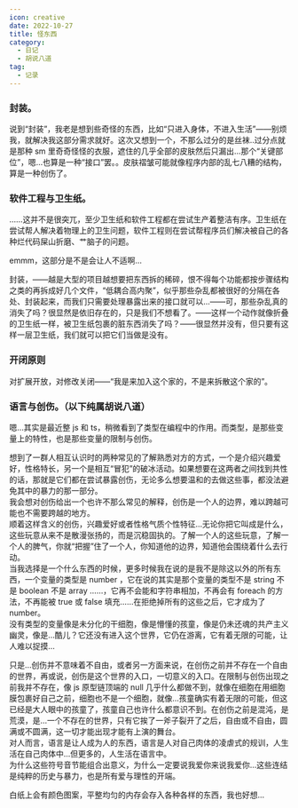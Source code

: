 ```yaml
---
icon: creative
date: 2022-10-27
title: 怪东西
category:
  - 日记
  - 胡说八道
tag:
  - 记录
---
```


### 封装。

说到“封装”，我老是想到些奇怪的东西，比如“只进入身体，不进入生活”——别烦我，就解决我这部分需求就好。这次又想到一个，不那么过分的是丝袜..过分点就是那种 sm 里奇奇怪怪的衣服，遮住的几乎全部的皮肤然后只漏出...那个“关键部位”，嗯...也算是一种“接口”罢。。皮肤褶皱可能就像程序内部的乱七八糟的结构，算是一种创伤了。

### 软件工程与卫生纸。

……这并不是很突兀，至少卫生纸和软件工程都在尝试生产着整洁有序。卫生纸在尝试帮人解决着物理上的卫生问题，软件工程则在尝试帮程序员们解决被自己的各种烂代码屎山折磨、艹脑子的问题。

emmm，这部分是不是会让人不适啊...

封装，——越是大型的项目越想要把东西拆的稀碎，恨不得每个功能都按步骤结构之类的再拆成好几个文件，“低耦合高内聚”，似乎那些杂乱都被很好的分隔在各处、封装起来，而我们只需要处理暴露出来的接口就可以...——可，那些杂乱真的消失了吗？很显然是依旧存在的，只是我们不想看了。——这样一个动作就像折叠的卫生纸一样，被卫生纸包裹的脏东西消失了吗？——很显然并没有，但只要有这样一层卫生纸，我们就可以把它们当做是没有。

### 开闭原则

对扩展开放，对修改关闭——“我是来加入这个家的，不是来拆散这个家的”。

### 语言与创伤。（以下纯属胡说八道）  
嗯…其实是最近整 js 和 ts，稍微看到了类型在编程中的作用。而类型，是那些变量上的特性，也是那些变量的限制与创伤。

想到了一群人相互认识时的两种常见的了解熟悉对方的方式，一个是介绍兴趣爱好，性格特长，另一个是相互“冒犯”的破冰活动。如果想要在这两者之间找到共性的话，那就是它们都在尝试暴露创伤，无论多么想要温和的去做这些事，都没法避免其中的暴力的那一部分。  
我会想对创伤给出一个也许不那么常见的解释，创伤是一个人的边界，难以跨越可能也不需要跨越的地方。  
顺着这样含义的创伤，兴趣爱好或者性格气质个性特征…无论你把它叫成是什么，这些玩意从来不是散漫张扬的，而是沉稳固执的。了解一个人的这些玩意，了解一个人的脾气，你就“把握”住了一个人，你知道他的边界，知道他会围绕着什么去行动。  
当我选择是一个什么东西的时候，更多时候我在说的是我不是除这以外的所有东西，一个变量的类型是 number ，它在说的其实是那个变量的类型不是 string 不是 boolean 不是 array ……，它再不会能和字符串相加，不再会有 foreach 的方法，不再能被 true 或 false 填充……在拒绝掉所有的这些之后，它才成为了number。  
没有类型的变量像是未分化的干细胞，像是懵懂的孩童，像是仍未还魂的共产主义幽灵，像是...酷儿？它还没有进入这个世界，它仍在游离，它有着无限的可能，让人难以捉摸...  

只是…创伤并不意味着不自由，或者另一方面来说，在创伤之前并不存在一个自由的世界，再或说，创伤是这个世界的入口，一切意义的入口。在限制与创伤出现之前我并不存在，像 js 原型链顶端的 null 几乎什么都做不到，就像在细胞在用细胞膜包裹好自己之前，细胞也不是一个细胞，就像...孩童确实有着无限的可能，但这已经是大人眼中的孩童了，孩童自己也许什么都意识不到。在创伤之前是混沌，是荒漠，是…一个不存在的世界，只有它挨了一斧子裂开了之后，自由或不自由，圆满或不圆满，这一切才能出现才能有上演的舞台。  
对人而言，语言是让人成为人的东西，语言是人对自己肉体的凌虐式的规训，人生活在自己肉体中...但更多的，人生活在语言中。  
为什么这些符号音节能组合出意义，为什么一定要说我爱你来说我爱你...这些连结是纯粹的历史与暴力，也是所有爱与理性的开端。  

白纸上会有颜色图案，平整均匀的内存会存入各种各样的东西，我也好想...  
